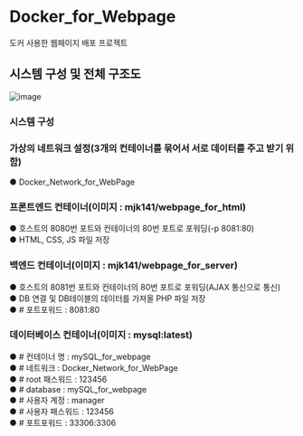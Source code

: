 # Docker_for_Webpage
도커 사용한 웹페이지 배포 프로젝트
## 시스템 구성 및 전체 구조도
![image](https://github.com/mjk-141/Docker_for_Webpage/assets/62141352/65ad0dd9-735d-4af2-a322-47594c1c8711)
### 시스템 구성
### 가상의 네트워크 설정(3개의 컨테이너를 묶어서 서로 데이터를 주고 받기 위함)
● Docker_Network_for_WebPage
### 프론트엔드 컨테이너(이미지 : mjk141/webpage_for_html)
● 호스트의 8080번 포트와 컨테이너의 80번 포트로 포워딩(-p 8081:80)<br/> 
● HTML, CSS, JS 파일 저장
### 백엔드 컨테이너(이미지 : mjk141/webpage_for_server)
● 호스트의 8081번 포트와 컨테이너의 80번 포트로 포워딩(AJAX 통신으로 통신)<br/> 
● DB 연결 및 DB테이블의 데이터를 가져올 PHP 파일 저장<br/> 
● # 포트포워드 : 8081:80
### 데이터베이스 컨테이너(이미지 : mysql:latest)
● # 컨테이너 명 : mySQL_for_webpage<br/> 
● # 네트워크 : Docker_Network_for_WebPage<br/> 
● # root 패스워드 : 123456<br/> 
● # database : mySQL_for_webpage<br/> 
● # 사용자 계정 : manager<br/> 
● # 사용자 패스워드 : 123456<br/> 
● # 포트포워드 : 33306:3306
